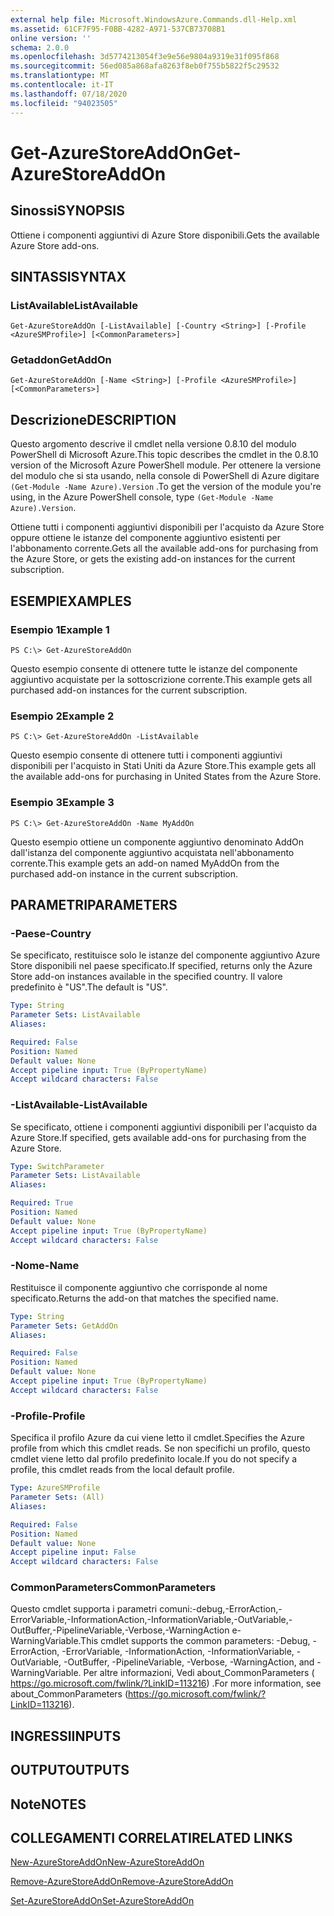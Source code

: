 ```yaml
---
external help file: Microsoft.WindowsAzure.Commands.dll-Help.xml
ms.assetid: 61CF7F95-F0BB-4282-A971-537CB73708B1
online version: ''
schema: 2.0.0
ms.openlocfilehash: 3d5774213054f3e9e56e9804a9319e31f095f868
ms.sourcegitcommit: 56ed085a868afa8263f8eb0f755b5822f5c29532
ms.translationtype: MT
ms.contentlocale: it-IT
ms.lasthandoff: 07/18/2020
ms.locfileid: "94023505"
---
```

# <span data-ttu-id="834c5-101">Get-AzureStoreAddOn</span><span class="sxs-lookup"><span data-stu-id="834c5-101">Get-AzureStoreAddOn</span></span>

## <span data-ttu-id="834c5-102">Sinossi</span><span class="sxs-lookup"><span data-stu-id="834c5-102">SYNOPSIS</span></span>
<span data-ttu-id="834c5-103">Ottiene i componenti aggiuntivi di Azure Store disponibili.</span><span class="sxs-lookup"><span data-stu-id="834c5-103">Gets the available Azure Store add-ons.</span></span>

## <span data-ttu-id="834c5-104">SINTASSI</span><span class="sxs-lookup"><span data-stu-id="834c5-104">SYNTAX</span></span>

### <span data-ttu-id="834c5-105">ListAvailable</span><span class="sxs-lookup"><span data-stu-id="834c5-105">ListAvailable</span></span>
```
Get-AzureStoreAddOn [-ListAvailable] [-Country <String>] [-Profile <AzureSMProfile>] [<CommonParameters>]
```

### <span data-ttu-id="834c5-106">Getaddon</span><span class="sxs-lookup"><span data-stu-id="834c5-106">GetAddOn</span></span>
```
Get-AzureStoreAddOn [-Name <String>] [-Profile <AzureSMProfile>] [<CommonParameters>]
```

## <span data-ttu-id="834c5-107">Descrizione</span><span class="sxs-lookup"><span data-stu-id="834c5-107">DESCRIPTION</span></span>
<span data-ttu-id="834c5-108">Questo argomento descrive il cmdlet nella versione 0.8.10 del modulo PowerShell di Microsoft Azure.</span><span class="sxs-lookup"><span data-stu-id="834c5-108">This topic describes the cmdlet in the 0.8.10 version of the Microsoft Azure PowerShell module.</span></span>
<span data-ttu-id="834c5-109">Per ottenere la versione del modulo che si sta usando, nella console di PowerShell di Azure digitare `(Get-Module -Name Azure).Version` .</span><span class="sxs-lookup"><span data-stu-id="834c5-109">To get the version of the module you're using, in the Azure PowerShell console, type `(Get-Module -Name Azure).Version`.</span></span>

<span data-ttu-id="834c5-110">Ottiene tutti i componenti aggiuntivi disponibili per l'acquisto da Azure Store oppure ottiene le istanze del componente aggiuntivo esistenti per l'abbonamento corrente.</span><span class="sxs-lookup"><span data-stu-id="834c5-110">Gets all the available add-ons for purchasing from the Azure Store, or gets the existing add-on instances for the current subscription.</span></span>

## <span data-ttu-id="834c5-111">ESEMPI</span><span class="sxs-lookup"><span data-stu-id="834c5-111">EXAMPLES</span></span>

### <span data-ttu-id="834c5-112">Esempio 1</span><span class="sxs-lookup"><span data-stu-id="834c5-112">Example 1</span></span>
```
PS C:\> Get-AzureStoreAddOn
```

<span data-ttu-id="834c5-113">Questo esempio consente di ottenere tutte le istanze del componente aggiuntivo acquistate per la sottoscrizione corrente.</span><span class="sxs-lookup"><span data-stu-id="834c5-113">This example gets all purchased add-on instances for the current subscription.</span></span>

### <span data-ttu-id="834c5-114">Esempio 2</span><span class="sxs-lookup"><span data-stu-id="834c5-114">Example 2</span></span>
```
PS C:\> Get-AzureStoreAddOn -ListAvailable
```

<span data-ttu-id="834c5-115">Questo esempio consente di ottenere tutti i componenti aggiuntivi disponibili per l'acquisto in Stati Uniti da Azure Store.</span><span class="sxs-lookup"><span data-stu-id="834c5-115">This example gets all the available add-ons for purchasing in United States from the Azure Store.</span></span>

### <span data-ttu-id="834c5-116">Esempio 3</span><span class="sxs-lookup"><span data-stu-id="834c5-116">Example 3</span></span>
```
PS C:\> Get-AzureStoreAddOn -Name MyAddOn
```

<span data-ttu-id="834c5-117">Questo esempio ottiene un componente aggiuntivo denominato AddOn dall'istanza del componente aggiuntivo acquistata nell'abbonamento corrente.</span><span class="sxs-lookup"><span data-stu-id="834c5-117">This example gets an add-on named MyAddOn from the purchased add-on instance in the current subscription.</span></span>

## <span data-ttu-id="834c5-118">PARAMETRI</span><span class="sxs-lookup"><span data-stu-id="834c5-118">PARAMETERS</span></span>

### <span data-ttu-id="834c5-119">-Paese</span><span class="sxs-lookup"><span data-stu-id="834c5-119">-Country</span></span>
<span data-ttu-id="834c5-120">Se specificato, restituisce solo le istanze del componente aggiuntivo Azure Store disponibili nel paese specificato.</span><span class="sxs-lookup"><span data-stu-id="834c5-120">If specified, returns only the Azure Store add-on instances available in the specified country.</span></span>
<span data-ttu-id="834c5-121">Il valore predefinito è "US".</span><span class="sxs-lookup"><span data-stu-id="834c5-121">The default is "US".</span></span>

```yaml
Type: String
Parameter Sets: ListAvailable
Aliases: 

Required: False
Position: Named
Default value: None
Accept pipeline input: True (ByPropertyName)
Accept wildcard characters: False
```

### <span data-ttu-id="834c5-122">-ListAvailable</span><span class="sxs-lookup"><span data-stu-id="834c5-122">-ListAvailable</span></span>
<span data-ttu-id="834c5-123">Se specificato, ottiene i componenti aggiuntivi disponibili per l'acquisto da Azure Store.</span><span class="sxs-lookup"><span data-stu-id="834c5-123">If specified, gets available add-ons for purchasing from the Azure Store.</span></span>

```yaml
Type: SwitchParameter
Parameter Sets: ListAvailable
Aliases: 

Required: True
Position: Named
Default value: None
Accept pipeline input: True (ByPropertyName)
Accept wildcard characters: False
```

### <span data-ttu-id="834c5-124">-Nome</span><span class="sxs-lookup"><span data-stu-id="834c5-124">-Name</span></span>
<span data-ttu-id="834c5-125">Restituisce il componente aggiuntivo che corrisponde al nome specificato.</span><span class="sxs-lookup"><span data-stu-id="834c5-125">Returns the add-on that matches the specified name.</span></span>

```yaml
Type: String
Parameter Sets: GetAddOn
Aliases: 

Required: False
Position: Named
Default value: None
Accept pipeline input: True (ByPropertyName)
Accept wildcard characters: False
```

### <span data-ttu-id="834c5-126">-Profile</span><span class="sxs-lookup"><span data-stu-id="834c5-126">-Profile</span></span>
<span data-ttu-id="834c5-127">Specifica il profilo Azure da cui viene letto il cmdlet.</span><span class="sxs-lookup"><span data-stu-id="834c5-127">Specifies the Azure profile from which this cmdlet reads.</span></span>
<span data-ttu-id="834c5-128">Se non specifichi un profilo, questo cmdlet viene letto dal profilo predefinito locale.</span><span class="sxs-lookup"><span data-stu-id="834c5-128">If you do not specify a profile, this cmdlet reads from the local default profile.</span></span>

```yaml
Type: AzureSMProfile
Parameter Sets: (All)
Aliases: 

Required: False
Position: Named
Default value: None
Accept pipeline input: False
Accept wildcard characters: False
```

### <span data-ttu-id="834c5-129">CommonParameters</span><span class="sxs-lookup"><span data-stu-id="834c5-129">CommonParameters</span></span>
<span data-ttu-id="834c5-130">Questo cmdlet supporta i parametri comuni:-debug,-ErrorAction,-ErrorVariable,-InformationAction,-InformationVariable,-OutVariable,-OutBuffer,-PipelineVariable,-Verbose,-WarningAction e-WarningVariable.</span><span class="sxs-lookup"><span data-stu-id="834c5-130">This cmdlet supports the common parameters: -Debug, -ErrorAction, -ErrorVariable, -InformationAction, -InformationVariable, -OutVariable, -OutBuffer, -PipelineVariable, -Verbose, -WarningAction, and -WarningVariable.</span></span> <span data-ttu-id="834c5-131">Per altre informazioni, Vedi about_CommonParameters ( https://go.microsoft.com/fwlink/?LinkID=113216) .</span><span class="sxs-lookup"><span data-stu-id="834c5-131">For more information, see about_CommonParameters (https://go.microsoft.com/fwlink/?LinkID=113216).</span></span>

## <span data-ttu-id="834c5-132">INGRESSI</span><span class="sxs-lookup"><span data-stu-id="834c5-132">INPUTS</span></span>

## <span data-ttu-id="834c5-133">OUTPUT</span><span class="sxs-lookup"><span data-stu-id="834c5-133">OUTPUTS</span></span>

## <span data-ttu-id="834c5-134">Note</span><span class="sxs-lookup"><span data-stu-id="834c5-134">NOTES</span></span>

## <span data-ttu-id="834c5-135">COLLEGAMENTI CORRELATI</span><span class="sxs-lookup"><span data-stu-id="834c5-135">RELATED LINKS</span></span>

[<span data-ttu-id="834c5-136">New-AzureStoreAddOn</span><span class="sxs-lookup"><span data-stu-id="834c5-136">New-AzureStoreAddOn</span></span>](./New-AzureStoreAddOn.md)

[<span data-ttu-id="834c5-137">Remove-AzureStoreAddOn</span><span class="sxs-lookup"><span data-stu-id="834c5-137">Remove-AzureStoreAddOn</span></span>](./Remove-AzureStoreAddOn.md)

[<span data-ttu-id="834c5-138">Set-AzureStoreAddOn</span><span class="sxs-lookup"><span data-stu-id="834c5-138">Set-AzureStoreAddOn</span></span>](./Set-AzureStoreAddOn.md)



